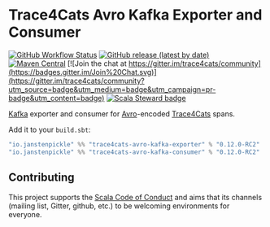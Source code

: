 # Trace4Cats Avro Kafka Exporter and Consumer

[![GitHub Workflow Status](https://img.shields.io/github/workflow/status/trace4cats/trace4cats-avro-kafka/Continuous%20Integration)](https://github.com/trace4cats/trace4cats-avro-kafka/actions?query=workflow%3A%22Continuous%20Integration%22)
[![GitHub release (latest by date)](https://img.shields.io/github/v/release/trace4cats/trace4cats-avro-kafka?label=stable)](https://github.com/trace4cats/trace4cats-avro-kafka/releases/latest)
[![Maven Central](https://img.shields.io/maven-central/v/io.janstenpickle/trace4cats-avro-kafka-exporter_2.13?label=early)](https://maven-badges.herokuapp.com/maven-central/io.janstenpickle/trace4cats-avro-kafka-exporter_2.13)
[![Join the chat at https://gitter.im/trace4cats/community](https://badges.gitter.im/Join%20Chat.svg)](https://gitter.im/trace4cats/community?utm_source=badge&utm_medium=badge&utm_campaign=pr-badge&utm_content=badge)
[![Scala Steward badge](https://img.shields.io/badge/Scala_Steward-helping-blue.svg?style=flat&logo=data:image/png;base64,iVBORw0KGgoAAAANSUhEUgAAAA4AAAAQCAMAAAARSr4IAAAAVFBMVEUAAACHjojlOy5NWlrKzcYRKjGFjIbp293YycuLa3pYY2LSqql4f3pCUFTgSjNodYRmcXUsPD/NTTbjRS+2jomhgnzNc223cGvZS0HaSD0XLjbaSjElhIr+AAAAAXRSTlMAQObYZgAAAHlJREFUCNdNyosOwyAIhWHAQS1Vt7a77/3fcxxdmv0xwmckutAR1nkm4ggbyEcg/wWmlGLDAA3oL50xi6fk5ffZ3E2E3QfZDCcCN2YtbEWZt+Drc6u6rlqv7Uk0LdKqqr5rk2UCRXOk0vmQKGfc94nOJyQjouF9H/wCc9gECEYfONoAAAAASUVORK5CYII=)](https://scala-steward.org)

[Kafka] exporter and consumer for [Avro]-encoded [Trace4Cats] spans.

Add it to your `build.sbt`:

```scala
"io.janstenpickle" %% "trace4cats-avro-kafka-exporter" % "0.12.0-RC2"
"io.janstenpickle" %% "trace4cats-avro-kafka-consumer" % "0.12.0-RC2"
```

## Contributing

This project supports the [Scala Code of Conduct](https://typelevel.org/code-of-conduct.html) and aims that its channels
(mailing list, Gitter, github, etc.) to be welcoming environments for everyone.

[Trace4Cats]: https://github.com/trace4cats/trace4cats
[Avro]: https://avro.apache.org
[Kafka]: https://kafka.apache.org/
